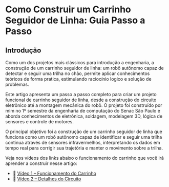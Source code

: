 # Como Construir um Carrinho Seguidor de Linha: Guia Passo a Passo

## Introdução

Como um dos projetos mais clássicos para introdução a engenharia, a construção de um carrinho seguidor de linha: um robô autônomo capaz de detectar e seguir uma trilha no chão, permite aplicar conhecimentos teóricos de forma pratica, estimulando raciocínio logico e solução de problemas.

Este artigo apresenta um passo a passo completo para criar um projeto funcional de carrinho seguidor de linha, desde a construção do circuito eletrônico até a montagem mecânica do robô. O projeto foi construído por mim no 1º semestre da engenharia de computação do Senac São Paulo e aborda conhecimentos de eletrônica, soldagem, modelagem 3D, lógica de sensores e controle de motores.

O principal objetivo foi a construção de um carrinho seguidor de linha que funciona como um robô autônomo capaz de identificar e seguir uma trilha contínua através de sensores infravermelhos, interpretando os dados em tempo real para corrigir sua trajetória e manter o movimento sobre a trilha.

Veja nos vídeos dos links abaixo o funcionamento do carrinho que você irá aprender a construir nesse artigo:
- 🔗 [Vídeo 1 – Funcionamento do Carrinho](https://github.com/PedroTeruel/Projeto-Carrinho-Seguidor-de-Linha/blob/main/Videos/video1.mp4)
- 🔗 [Vídeo 2 – Detalhes do Circuito](https://github.com/PedroTeruel/Projeto-Carrinho-Seguidor-de-Linha/blob/main/Videos/video2.mp4)

